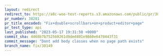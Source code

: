 ```yaml
---
layout: redirect
redirect_to: https://a8c-woo-test-reports.s3.amazonaws.com/public/pr/38281/api/index.html
pr_number: 38281
pr_title_encoded: "Fix+double+scrollbars+on+product+editor+page"
pr_test_type: api
last_published: "2023-05-17 19:31:50 +0000"
commit_sha: 4468b7b752560261d9ded481e9860e6478443f31
commit_message: "Dont add body classes when no page path exists"
branch_name: fix/38149
---
```

